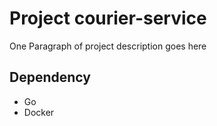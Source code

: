 # Project courier-service

One Paragraph of project description goes here

## Dependency
- Go
- Docker

